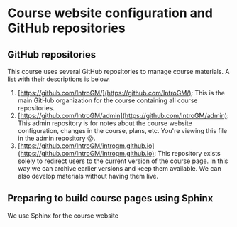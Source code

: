 # Course website configuration and GitHub repositories

## GitHub repositories
This course uses several GitHub repositories to manage course materials. A list with their descriptions is below.

1. [https://github.com/IntroGM/](https://github.com/IntroGM/): This is the main GitHub organization for the course containing all course repositories.
2. [https://github.com/IntroGM/admin](https://github.com/IntroGM/admin): This admin repository is for notes about the course website configuration, changes in the course, plans, etc. You're viewing this file in the admin repository :open_mouth:.
3. [https://github.com/IntroGM/introgm.github.io](https://github.com/IntroGM/introgm.github.io): This repository exists solely to redirect users to the current version of the course page. In this way we can archive earlier versions and keep them available. We can also develop materials without having them live.

## Preparing to build course pages using Sphinx
We use Sphinx for the course website
